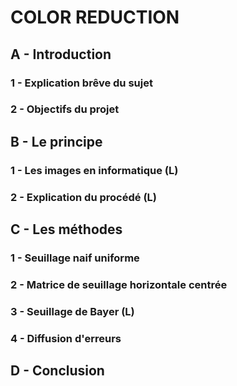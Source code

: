 # COLOR REDUCTION
## A - Introduction
### 1 - Explication brêve du sujet
### 2 - Objectifs du projet
## B - Le principe
### 1 - Les images en informatique (L)
### 2 - Explication du procédé (L)
## C - Les méthodes
### 1 - Seuillage naif uniforme
### 2 - Matrice de seuillage horizontale centrée
### 3 - Seuillage de Bayer (L)
### 4 - Diffusion d'erreurs
## D - Conclusion
